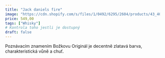 ```yaml
---
title: "Jack daniels fire"
image: "https://cdn.shopify.com/s/files/1/0492/6295/2604/products/43_400x.png?v=1614900344"
price: 549,00
tags: ["Whisky"] 
# Kontrola toho jestli je dostupný
draft: false
---
```


Poznávacím znamením Božkovu Originál je decentně zlatavá barva, charakteristická vůně a chuť.